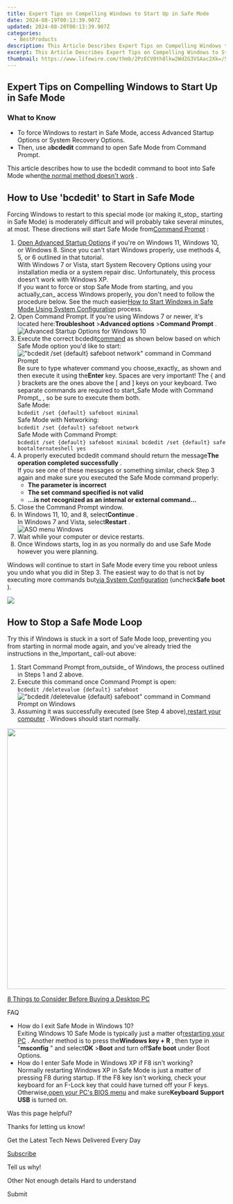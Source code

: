 ```yaml
---
title: Expert Tips on Compelling Windows to Start Up in Safe Mode
date: 2024-08-19T00:13:39.907Z
updated: 2024-08-20T00:13:39.907Z
categories:
  - BestProducts
description: This Article Describes Expert Tips on Compelling Windows to Start Up in Safe Mode
excerpt: This Article Describes Expert Tips on Compelling Windows to Start Up in Safe Mode
thumbnail: https://www.lifewire.com/thmb/2PzECV0th8lkw2Wd2G3VSAac2Xk=/540x405/filters:no_upscale():max_bytes(150000):strip_icc():format(webp)/how-to-force-windows-to-restart-in-safe-mode-2625163-1105674bea70405ab286d0d61b498bf6.png
---
```


## Expert Tips on Compelling Windows to Start Up in Safe Mode
### What to Know

* To force Windows to restart in Safe Mode, access Advanced Startup Options or System Recovery Options.
* Then, use a**bcdedit** command to open Safe Mode from Command Prompt.

 This article describes how to use the bcdedit command to boot into Safe Mode when[the normal method doesn't work](https://www.lifewire.com/fix-a-computer-that-always-stops-at-startup-settings-or-abo-2624445) .  

## How to Use 'bcdedit' to Start in Safe Mode

 Forcing Windows to restart to this special mode (or making it_stop_ starting in Safe Mode) is moderately difficult and will probably take several minutes, at most. These directions will start Safe Mode from[Command Prompt](https://www.lifewire.com/command-prompt-2625840) :

1. [Open Advanced Startup Options](https://www.lifewire.com/how-to-access-advanced-startup-options-in-windows-10-or-8-2626229) if you're on Windows 11, Windows 10, or Windows 8\. Since you can't start Windows properly, use methods 4, 5, or 6 outlined in that tutorial.  
 With Windows 7 or Vista, start System Recovery Options using your installation media or a system repair disc. Unfortunately, this process doesn't work with Windows XP.  
 If you want to force or stop Safe Mode from starting, and you actually_can_ access Windows properly, you don't need to follow the procedure below. See the much easier[How to Start Windows in Safe Mode Using System Configuration](https://www.lifewire.com/how-to-start-windows-in-safe-mode-using-system-configuration-2626115) process.
2. Open Command Prompt. If you're using Windows 7 or newer, it's located here:**Troubleshoot** \>**Advanced options** \>**Command Prompt** .  
![Advanced Startup Options for Windows 10](https://www.lifewire.com/thmb/FvRv0xdSCo8UanPmD9Vp0mBddjE=/1500x0/filters:no_upscale():max_bytes(150000):strip_icc():format(webp)/aso-windows-10-5c5c3bde46e0fb000127c6d7.png)
3. Execute the correct bcdedit[command](https://www.lifewire.com/what-is-a-command-2625828) as shown below based on which Safe Mode option you'd like to start:  
!["bcdedit /set {default} safeboot network" command in Command Prompt](https://www.lifewire.com/thmb/tnUE5VabXIlDNfK2S4UhcOKHG9c=/1500x0/filters:no_upscale():max_bytes(150000):strip_icc():format(webp)/002_how-to-force-windows-to-restart-in-safe-mode-2625163-5c77678446e0fb0001d83cb3.jpg)  
 Be sure to type whatever command you choose_exactly_ as shown and then execute it using the**Enter** key. Spaces are very important! The { and } brackets are the ones above the \[ and \] keys on your keyboard. Two separate commands are required to start_Safe Mode with Command Prompt_ , so be sure to execute them both.  
 Safe Mode:  
 `bcdedit /set {default} safeboot minimal`  
 Safe Mode with Networking:  
 `bcdedit /set {default} safeboot network`  
 Safe Mode with Command Prompt:  
 `bcdedit /set {default} safeboot minimal bcdedit /set {default} safebootalternateshell yes`
4. A properly executed bcdedit command should return the message**The operation completed successfully** .  
 If you see one of these messages or something similar, check Step 3 again and make sure you executed the Safe Mode command properly:  
   * **The parameter is incorrect**  
   * **The set command specified is not valid**  
   * **...is not recognized as an internal or external command...**
5. Close the Command Prompt window.
6. In Windows 11, 10, and 8, select**Continue** .  
 In Windows 7 and Vista, select**Restart** .  
![ASO menu Windows](https://www.lifewire.com/thmb/s1Q2N-22YKjJTAP7l4M9BJzkNXE=/1500x0/filters:no_upscale():max_bytes(150000):strip_icc():format(webp)/003_how-to-force-windows-to-restart-in-safe-mode-2625163-5c7767ddc9e77c0001f57b8c.jpg)
7. Wait while your computer or device restarts.
8. Once Windows starts, log in as you normally do and use Safe Mode however you were planning.

 Windows will continue to start in Safe Mode every time you reboot unless you undo what you did in Step 3\. The easiest way to do that is not by executing more commands but[via System Configuration](https://www.lifewire.com/how-to-start-windows-in-safe-mode-using-system-configuration-2626115) (uncheck**Safe boot** ).

<!-- affiliate ads begin -->
<a href="https://secure.2checkout.com/order/checkout.php?PRODS=4615471&QTY=1&AFFILIATE=108875&CART=1"><img src="https://images.wondershare.com/affiliate-image/affiliate_banners_en/max_782x90.png" border="0"></a>
<!-- affiliate ads end -->
## How to Stop a Safe Mode Loop

 Try this if Windows is stuck in a sort of Safe Mode loop, preventing you from starting in normal mode again, and you've already tried the instructions in the_Important_ call-out above:

1. Start Command Prompt from_outside_ of Windows, the process outlined in Steps 1 and 2 above.
2. Execute this command once Command Prompt is open:  
 `bcdedit /deletevalue {default} safeboot`  
!["bcdedit /deletevalue {default} safeboot" command in Command Prompt on Windows](https://www.lifewire.com/thmb/iw73ubzOfXo2zuWO1YLBafnst2A=/1500x0/filters:no_upscale():max_bytes(150000):strip_icc():format(webp)/004_how-to-force-windows-to-restart-in-safe-mode-2625163-5c7768a5c9e77c000136a6ae.jpg)
3. Assuming it was successfully executed (see Step 4 above),[restart your computer](https://www.lifewire.com/how-to-reboot-a-computer-2624568) . Windows should start normally.
<!-- affiliate ads begin -->
<a href="https://uperfect.sjv.io/c/5597632/1246754/15155" target="_top" id="1246754"><img src="//a.impactradius-go.com/display-ad/15155-1246754" border="0" alt="" width="600" height="600"/></a><img height="0" width="0" src="https://imp.pxf.io/i/5597632/1246754/15155" style="position:absolute;visibility:hidden;" border="0" />
<!-- affiliate ads end -->

[8 Things to Consider Before Buying a Desktop PC](https://www.lifewire.com/desktop-pc-buyers-guide-832343)

 FAQ

* How do I exit Safe Mode in Windows 10?  
 Exiting Windows 10 Safe Mode is typically just a matter of[restarting your PC](https://www.lifewire.com/how-to-reboot-a-computer-2624568) . Another method is to press the**Windows key + R** , then type in "**msconfig** " and select**OK** \>**Boot** and turn off**Safe boot** under Boot Options.
* How do I enter Safe Mode in Windows XP if F8 isn't working?  
 Normally restarting Windows XP in Safe Mode is just a matter of pressing F8 during startup. If the F8 key isn't working, check your keyboard for an F-Lock key that could have turned off your F keys. Otherwise,[open your PC's BIOS menu](https://www.lifewire.com/how-to-enter-bios-2624481) and make sure**Keyboard Support USB** is turned on.

Was this page helpful?

Thanks for letting us know!

 Get the Latest Tech News Delivered Every Day

[Subscribe](https://www.lifewire.com/#)

Tell us why!

 Other  Not enough details  Hard to understand

 Submit

<ins class="adsbygoogle"
     style="display:block"
     data-ad-format="autorelaxed"
     data-ad-client="ca-pub-7571918770474297"
     data-ad-slot="1223367746"></ins>



<ins class="adsbygoogle"
     style="display:block"
     data-ad-client="ca-pub-7571918770474297"
     data-ad-slot="8358498916"
     data-ad-format="auto"
     data-full-width-responsive="true"></ins>


